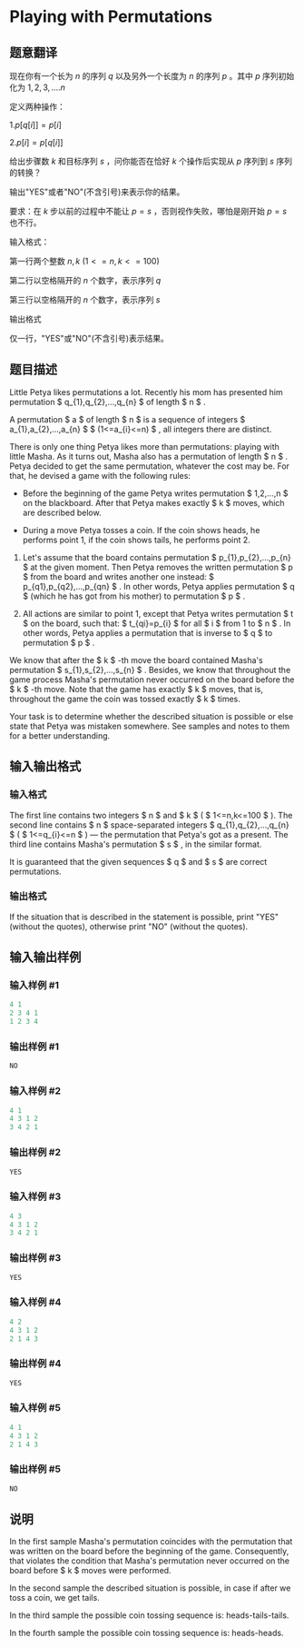# Playing with Permutations

## 题意翻译

现在你有一个长为 $n$ 的序列 $q$ 以及另外一个长度为 $n$ 的序列 $p$ 。其中 $p$ 序列初始化为 $1,2,3,....n$

定义两种操作：

$1.p[q[i]]=p[i]$

$2.p[i]=p[q[i]]$

给出步骤数 $k$ 和目标序列 $s$ ，问你能否在恰好 $k$ 个操作后实现从 $p$ 序列到 $s$ 序列的转换？

输出"YES"或者"NO"(不含引号)来表示你的结果。

要求：在 $k$ 步以前的过程中不能让 $p=s$ ，否则视作失败，哪怕是刚开始 $p=s$ 也不行。

输入格式：

第一行两个整数 $n,k$ ($1<=n,k<=100$)

第二行以空格隔开的 $n$ 个数字，表示序列 $q$

第三行以空格隔开的 $n$ 个数字，表示序列 $s$

输出格式

仅一行，"YES"或"NO"(不含引号)表示结果。

## 题目描述

Little Petya likes permutations a lot. Recently his mom has presented him permutation $ q_{1},q_{2},...,q_{n} $ of length $ n $ .

A permutation $ a $ of length $ n $ is a sequence of integers $ a_{1},a_{2},...,a_{n} $ $ (1<=a_{i}<=n) $ , all integers there are distinct.

There is only one thing Petya likes more than permutations: playing with little Masha. As it turns out, Masha also has a permutation of length $ n $ . Petya decided to get the same permutation, whatever the cost may be. For that, he devised a game with the following rules:

- Before the beginning of the game Petya writes permutation $ 1,2,...,n $ on the blackboard. After that Petya makes exactly $ k $ moves, which are described below.

- During a move Petya tosses a coin. If the coin shows heads, he performs point 1, if the coin shows tails, he performs point 2.

1. Let's assume that the board contains permutation $ p_{1},p_{2},...,p_{n} $ at the given moment. Then Petya removes the written permutation $ p $ from the board and writes another one instead: $ p_{q1},p_{q2},...,p_{qn} $ . In other words, Petya applies permutation $ q $ (which he has got from his mother) to permutation $ p $ .

2. All actions are similar to point 1, except that Petya writes permutation $ t $ on the board, such that: $ t_{qi}=p_{i} $ for all $ i $ from 1 to $ n $ . In other words, Petya applies a permutation that is inverse to $ q $ to permutation $ p $ .

We know that after the $ k $ -th move the board contained Masha's permutation $ s_{1},s_{2},...,s_{n} $ . Besides, we know that throughout the game process Masha's permutation never occurred on the board before the $ k $ -th move. Note that the game has exactly $ k $ moves, that is, throughout the game the coin was tossed exactly $ k $ times.

Your task is to determine whether the described situation is possible or else state that Petya was mistaken somewhere. See samples and notes to them for a better understanding.

## 输入输出格式

### 输入格式

The first line contains two integers $ n $ and $ k $ ( $ 1<=n,k<=100 $ ). The second line contains $ n $ space-separated integers $ q_{1},q_{2},...,q_{n} $ ( $ 1<=q_{i}<=n $ ) — the permutation that Petya's got as a present. The third line contains Masha's permutation $ s $ , in the similar format.

It is guaranteed that the given sequences $ q $ and $ s $ are correct permutations.

### 输出格式

If the situation that is described in the statement is possible, print "YES" (without the quotes), otherwise print "NO" (without the quotes).

## 输入输出样例

### 输入样例 #1

```cpp
4 1
2 3 4 1
1 2 3 4

```
### 输出样例 #1

```cpp
NO

```
### 输入样例 #2

```cpp
4 1
4 3 1 2
3 4 2 1

```
### 输出样例 #2

```cpp
YES

```
### 输入样例 #3

```cpp
4 3
4 3 1 2
3 4 2 1

```
### 输出样例 #3

```cpp
YES

```
### 输入样例 #4

```cpp
4 2
4 3 1 2
2 1 4 3

```
### 输出样例 #4

```cpp
YES

```
### 输入样例 #5

```cpp
4 1
4 3 1 2
2 1 4 3

```
### 输出样例 #5

```cpp
NO

```
## 说明

In the first sample Masha's permutation coincides with the permutation that was written on the board before the beginning of the game. Consequently, that violates the condition that Masha's permutation never occurred on the board before $ k $ moves were performed.

In the second sample the described situation is possible, in case if after we toss a coin, we get tails.

In the third sample the possible coin tossing sequence is: heads-tails-tails.

In the fourth sample the possible coin tossing sequence is: heads-heads.

